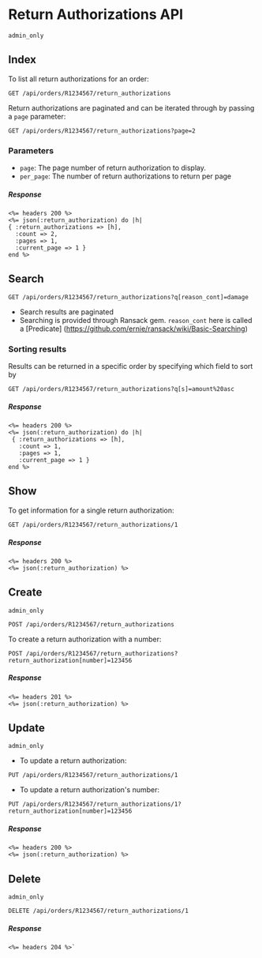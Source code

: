 # Return Authorizations API
`admin_only`

## Index
To list all return authorizations for an order:
```
GET /api/orders/R1234567/return_authorizations
```
Return authorizations are paginated and can be iterated through by passing a `page` parameter:
```
GET /api/orders/R1234567/return_authorizations?page=2
```

### Parameters
* `page`: The page number of return authorization to display.
* `per_page`: The number of return authorizations to return per page

##### Response
```
<%= headers 200 %>
<%= json(:return_authorization) do |h|
{ :return_authorizations => [h],
  :count => 2,
  :pages => 1,
  :current_page => 1 }
end %>
```

## Search
```
GET /api/orders/R1234567/return_authorizations?q[reason_cont]=damage
```
* Search results are paginated
* Searching is provided through Ransack gem. `reason_cont` here is called a [Predicate]
(https://github.com/ernie/ransack/wiki/Basic-Searching)

### Sorting results
Results can be returned in a specific order by specifying which field to sort by
```
GET /api/orders/R1234567/return_authorizations?q[s]=amount%20asc
```

##### Response
```
<%= headers 200 %>
<%= json(:return_authorization) do |h|
 { :return_authorizations => [h],
   :count => 1,
   :pages => 1,
   :current_page => 1 }
end %>
```

## Show
To get information for a single return authorization:
```
GET /api/orders/R1234567/return_authorizations/1
```

##### Response
```
<%= headers 200 %>
<%= json(:return_authorization) %>
```

## Create
`admin_only`
```
POST /api/orders/R1234567/return_authorizations
```
To create a return authorization with a number:
```
POST /api/orders/R1234567/return_authorizations?return_authorization[number]=123456
```

##### Response
```
<%= headers 201 %>
<%= json(:return_authorization) %>
```

## Update
`admin_only`

* To update a return authorization:
```
PUT /api/orders/R1234567/return_authorizations/1
```
* To update a return authorization's number:
```
PUT /api/orders/R1234567/return_authorizations/1?return_authorization[number]=123456
```

##### Response
```
<%= headers 200 %>
<%= json(:return_authorization) %>
```

## Delete
`admin_only`
```
DELETE /api/orders/R1234567/return_authorizations/1
```

##### Response
```
<%= headers 204 %>`
